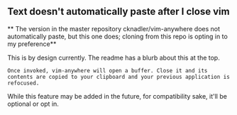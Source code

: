 ## Text doesn't automatically paste after I close vim

** The version in the master repository cknadler/vim-anywhere does not automatically paste, but this one does; cloning from this repo is opting in to my preference**

This is by design currently. The readme has a blurb about this at the top.

```
Once invoked, vim-anywhere will open a buffer. Close it and its
contents are copied to your clipboard and your previous application is
refocused.
```

While this feature may be added in the future, for compatibility sake,
it'll be optional or opt in.


